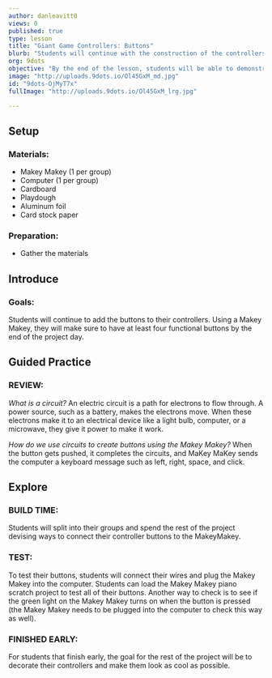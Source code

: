 ```yaml
---
author: danleavitt0
views: 0
published: true
type: lesson
title: "Giant Game Controllers: Buttons"
blurb: "Students will continue with the construction of the controllers and connect the #MakeyMakey to their buttons."
org: 9dots
objective: "By the end of the lesson, students will be able to demonstrate the use of their controller, and explain how their controller works."
image: "http://uploads.9dots.io/Ol45GxM_md.jpg"
id: "9dots-OjMyT7x"
fullImage: "http://uploads.9dots.io/Ol45GxM_lrg.jpg"

---
```


## Setup

### Materials:

- Makey Makey (1 per group)
- Computer (1 per group)
- Cardboard
- Playdough
- Aluminum foil
- Card stock paper

### Preparation:

- Gather the materials

## Introduce

### Goals:
Students will continue to add the buttons to their controllers. Using a Makey Makey, they will make sure to have at least four functional buttons by the end of the project day.

## Guided Practice

### REVIEW:
_What is a circuit?_
An electric circuit is a path for electrons to flow through. A power source, such as a battery, makes the electrons move. When these electrons make it to an electrical device like a light bulb, computer, or a microwave, they give it power to make it work.

_How do we use circuits to create buttons using the Makey Makey?_
When the button gets pushed, it completes the circuits, and MaKey MaKey sends the computer a keyboard message such as left, right, space, and click.

## Explore

### BUILD TIME:
Students will split into their groups and spend the rest of the project devising ways to connect their controller buttons to the MakeyMakey.

### TEST:
To test their buttons, students will connect their wires and plug the Makey Makey into the computer. Students can load the Makey Makey piano scratch project to test all of their buttons. Another way to check is to see if the green light on the Makey Makey turns on when the button is pressed (the Makey Makey needs to be plugged into the computer to check this way as well).

### FINISHED EARLY:
For students that finish early, the goal for the rest of the project will be to decorate their controllers and make them look as cool as possible.
